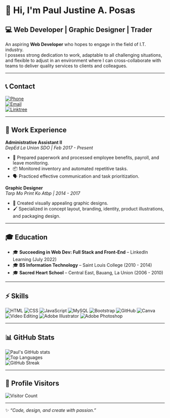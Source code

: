 # 👋 Hi, I'm Paul Justine A. Posas

## 💻 Web Developer | Graphic Designer | Trader

An aspiring **Web Developer** who hopes to engage in the field of I.T. industry.  
I possess strong dedication to work, adaptable to all challenging situations, and flexible to adjust in an environment where I can cross-collaborate with teams to deliver quality services to clients and colleagues.

---

## 📞 Contact
[![Phone](https://img.shields.io/badge/Phone-%2B63%20915%20798%205636-blue?style=for-the-badge&logo=phone&logoColor=white)](tel:+639157985636)  
[![Email](https://img.shields.io/badge/Email-pableuiposas%40gmail.com-red?style=for-the-badge&logo=gmail&logoColor=white)](mailto:pableuiposas@gmail.com)  
[![Linktree](https://img.shields.io/badge/Linktree-Profile-green?style=for-the-badge&logo=linktree&logoColor=white)](https://linktr.ee/devxpaul)  

---

## 💼 Work Experience

**Administrative Assistant II**  
_DepEd La Union SDO | Feb 2017 - Present_  
- 📑 Prepared paperwork and processed employee benefits, payroll, and leave monitoring.  
- 📦 Monitored inventory and automated repetitive tasks.  
- 🗣️ Practiced effective communication and task prioritization.  

**Graphic Designer**  
_Tarp Mo Print Ko Atbp | 2014 - 2017_  
- 🎨 Created visually appealing graphic designs.  
- 🖌️ Specialized in concept layout, branding, identity, product illustrations, and packaging design.  

---

## 🎓 Education

- 🎓 **Succeeding in Web Dev: Full Stack and Front-End** – LinkedIn Learning (July 2022)  
- 🎓 **BS Information Technology** – Saint Louis College (2010 - 2014)  
- 🎓 **Sacred Heart School** – Central East, Bauang, La Union (2006 - 2010)  

---

## ⚡ Skills

![HTML](https://img.shields.io/badge/HTML-239120?style=for-the-badge&logo=html5&logoColor=white)  ![CSS](https://img.shields.io/badge/CSS-1572B6?style=for-the-badge&logo=css3&logoColor=white)  ![JavaScript](https://img.shields.io/badge/JavaScript-F7DF1E?style=for-the-badge&logo=javascript&logoColor=black)  ![MySQL](https://img.shields.io/badge/MySQL-4479A1?style=for-the-badge&logo=mysql&logoColor=white)  ![Bootstrap](https://img.shields.io/badge/Bootstrap-563D7C?style=for-the-badge&logo=bootstrap&logoColor=white)  ![GitHub](https://img.shields.io/badge/GitHub-100000?style=for-the-badge&logo=github&logoColor=white) ![Canva](https://img.shields.io/badge/Canva-%2300C4CC.svg?&style=for-the-badge&logo=Canva&logoColor=white)  ![Video Editing](https://img.shields.io/badge/Video%20Editing-FF0000?style=for-the-badge&logo=adobe-premiere-pro&logoColor=white)  ![Adobe Illustrator](https://img.shields.io/badge/Adobe%20Illustrator-FF9A00?style=for-the-badge&logo=adobe-illustrator&logoColor=white)  ![Adobe Photoshop](https://img.shields.io/badge/Adobe%20Photoshop-31A8FF?style=for-the-badge&logo=adobe-photoshop&logoColor=white)  

---

## 📊 GitHub Stats

![Paul's GitHub stats](https://github-readme-stats.vercel.app/api?username=devxpaul&show_icons=true&theme=tokyonight)  
![Top Languages](https://github-readme-stats.vercel.app/api/top-langs/?username=devxpaul&layout=compact&theme=tokyonight)  
![GitHub Streak](https://streak-stats.demolab.com?user=devxpaul&theme=tokyonight)  

---

## 👀 Profile Visitors

![Visitor Count](https://komarev.com/ghpvc/?username=devxpaul&color=blue&style=for-the-badge)  

---

✨ *“Code, design, and create with passion.”*  
